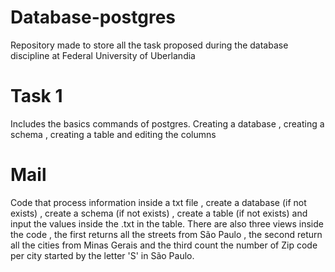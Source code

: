 # Database-postgres

Repository made to store all the task proposed during the database discipline at Federal University of Uberlandia

# Task 1

Includes the basics commands of postgres. Creating a database , creating a schema , creating a table and editing the columns

# Mail

Code that process information inside a txt file , create a database (if not exists) , create a schema (if not exists) , create a table (if not exists) and input the values inside the .txt in the table. There are also three views inside the code , the first returns all the streets from São Paulo ,  the second return all the cities from Minas Gerais and the third count the number of Zip code per city started by the letter 'S' in São Paulo.
